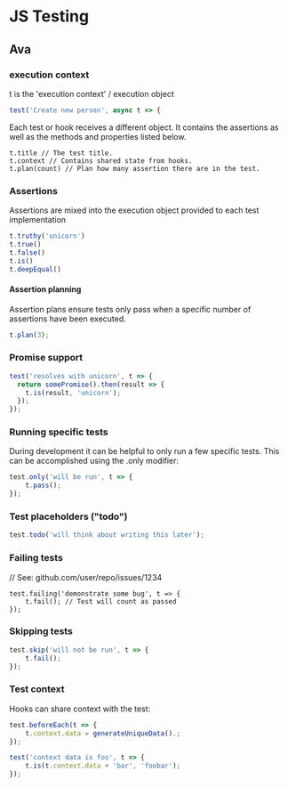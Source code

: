 # JS Testing
## Ava


### execution context
t is the 'execution context' / execution object
```js
test('Create new person', async t => {
```
Each test or hook receives a different object. It contains the assertions as
well as the methods and properties listed below.
```
t.title // The test title.
t.context // Contains shared state from hooks.
t.plan(count) // Plan how many assertion there are in the test.
```
### Assertions
Assertions are mixed into the execution object provided to each test implementation
```js 
t.truthy('unicorn')
t.true()
t.false()
t.is()
t.deepEqual()
```
#### Assertion planning
Assertion plans ensure tests only pass when a specific number of assertions have been executed.
```js
t.plan(3);
```
### Promise support

```js
test('resolves with unicorn', t => {
  return somePromise().then(result => {
    t.is(result, 'unicorn');
  });
});
```
### Running specific tests
During development it can be helpful to only run a few specific tests. This can be accomplished using the .only modifier:
```js
test.only('will be run', t => {
	t.pass();
});
```

### Test placeholders ("todo")
```js
test.todo('will think about writing this later');
```
### Failing tests
// See: github.com/user/repo/issues/1234
```
test.failing('demonstrate some bug', t => {
	t.fail(); // Test will count as passed
});
```
### Skipping tests
```js
test.skip('will not be run', t => {
	t.fail();
});
```
### Test context
Hooks can share context with the test:
```js
test.beforeEach(t => {
	t.context.data = generateUniqueData().;
});

test('context data is foo', t => {
	t.is(t.context.data + 'bar', 'foobar');
});
```